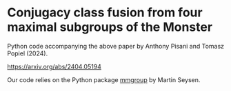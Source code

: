 # Conjugacy class fusion from four maximal subgroups of the Monster

Python code accompanying the above paper by Anthony Pisani and Tomasz Popiel (2024).

<a href="https://arxiv.org/abs/2404.05194">https://arxiv.org/abs/2404.05194</a>

Our code relies on the Python package <a href="https://github.com/Martin-Seysen/mmgroup">mmgroup</a> by Martin Seysen.
